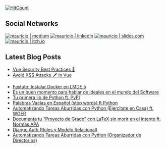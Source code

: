 [![HitCount](https://komarev.com/ghpvc/?username=cr0wg4n&label=Profile%20views&color=60dae2&style=flat)](https://github.com/cr0wg4n)
## Social Networks

[<img alt="mauricio | medium" target="_blank" src="https://img.shields.io/badge/medium-%2312100E.svg?&style=for-the-badge&logo=medium&logoColor=white" />][website]
[<img alt="mauricio | linkedIn" target="_blank" src="https://img.shields.io/badge/linkedin-%230077B5.svg?&style=for-the-badge&logo=linkedin&logoColor=white" />][linkedin]
[<img alt="mauricio | slides.com" target="_blank" src="https://img.shields.io/badge/slides-ebebeb?&style=for-the-badge&logo=slides&logoColor=pink" />][slides]
[<img alt="mauricio | itch.io" target="_blank" src="https://img.shields.io/badge/itch.io-red?&style=for-the-badge&logo=itch.io&logoColor=white" />][itch]
<br />

## Latest Blog Posts 
- [Vue Security Best Practices 💎](https://dev-academy.com/vue-security-best-practices/)
- [Avoid XSS Attacks 🗡️ in Vue](https://dev-academy.com/vue-xss/)
<!-- BLOG-POST-LIST:START -->
- [Fastuto: Instalar Docker en LMDE 5](https://cr0wg4n.medium.com/fastuto-instalar-docker-en-lmde-5-aa3b5ad5ec88?source=rss-b402714ccae1------2)
- [Es un buen momento para hablar de ideales en el mundo del Software](https://cr0wg4n.medium.com/es-un-buen-momento-para-hablar-de-ideales-en-el-mundo-del-software-f8f618a6bfb6?source=rss-b402714ccae1------2)
- [Tu primera lib de Python ft. PyPI](https://cr0wg4n.medium.com/tu-primera-lib-de-python-ft-pypi-2f918e62d856?source=rss-b402714ccae1------2)
- [Palabras Vacías en Español &lpar;stop words&rpar; ft Python](https://cr0wg4n.medium.com/palabras-vac%C3%ADas-en-espa%C3%B1ol-stop-words-ft-python-3117e52d2bff?source=rss-b402714ccae1------2)
- [Automatizando Tareas Aburridas con Python &lpar;Ejercítate en Casa&rpar; ft. WGER](https://cr0wg4n.medium.com/automatizando-tareas-aburridas-con-python-ejerc%C3%ADtate-en-casa-ft-wger-1ea979acb63b?source=rss-b402714ccae1------2)
- [Documenta tu “Proyecto de Grado” con LaTeX sin morir en el intento ft. Normas APA](https://cr0wg4n.medium.com/documenta-tu-proyecto-de-grado-con-latex-sin-morir-en-el-intento-ft-normas-apa-15bf50a2ee01?source=rss-b402714ccae1------2)
- [Django Auth &lpar;Roles y Modelo Relacional&rpar;](https://cr0wg4n.medium.com/django-auth-roles-y-modelo-relacional-9f10ef344f5b?source=rss-b402714ccae1------2)
- [Automatizando Tareas Aburridas con Python &lpar;Organizador de Directorios&rpar;](https://cr0wg4n.medium.com/automatizando-tareas-aburridas-con-python-organizador-de-directorios-7ed9b6a4dfe?source=rss-b402714ccae1------2)
<!-- BLOG-POST-LIST:END -->

<!--
## Stats

<div>
  <a href="/cr0wg4n" align="left">
    <img src="https://github-readme-stats.vercel.app/api?username=cr0wg4n&count_private=true&show_icons=true&theme=default&hide=issues&hide_border=true" />
  </a>
  <a href="/cr0wg4n" align="right">
    <img src="https://github-readme-stats.vercel.app/api/top-langs/?username=cr0wg4n&layout=compact&hide_border=true&langs_count=8&theme=default&hide=css,html" />
  </a>
</div>
-->
[website]: https://medium.com/@cr0wg4n
[linkedin]: https://www.linkedin.com/in/mauricio-matias-conde-a541901a6/
[itch]: https://cr0wg4n.itch.io/
[slides]: https://slides.com/cr0wg4n/
